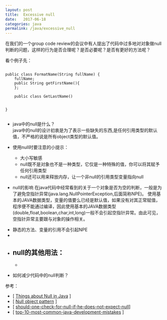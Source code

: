 ```yaml
---
layout: post
title:  Excessive null 
date:   2017-06-18
categories: java
permalink: /java/excessive_null
---
```


在我们的一个group code review的会议中有人提出了代码中过多地对对象做null判断的问题，这样的行为是否合理呢？是否必要呢？是否有更好的方法呢？

看个例子先：
```

public class FormatName(String fullName) {
    fullName;
    public String getFirstName(){
    };
    
    public class GetLastName()
    
    
}


```

* java中的null是什么？<br>
  java中的null的设计初衷是为了表示一些缺失的东西,是任何引用类型的默认值，不严格的说是所有object类型的默认值。
  

* 使用null时要注意的小提示：  
    - 大小写敏感
    - null既不是对象也不是一种类型，它仅是一种特殊的值，你可以将其赋予任何引用类型
    - null还可以用来释放内存，让一个非null的引用类型变量指向null
  
* null的影响
在java代码中经常看到的关于一个对象是否为空的判断，一般是为了避免空指针异常(java.lang.NullPointerException,后面简称NPE)。
使用基本的JAVA数据类型，变量的值要么已经是默认值，如果没有对其正常赋值，程序便不能通过编译，因此使用基本的JAVA数据类型(double,float,boolean,char,int,long)一般不会引起空指针异常。由此可见，空指针异常主要跟与对象的操作相关。

- 静态的方法、变量的引用不会引起NPE
- 

* null的其他用法：
    - 
    -

* 如何减少代码中的null判断？    
    
参考： 
- [ [Things about Null in Java](http://javarevisited.blogspot.com/2014/12/9-things-about-null-in-java.html) ]
- [ [Null object pattern](https://en.wikipedia.org/wiki/Null_Object_pattern#Java ) ]
- [ [should-one-check-for-null-if-he-does-not-expect-null](https://softwareengineering.stackexchange.com/questions/147480/should-one-check-for-null-if-he-does-not-expect-null)]
- [ [top-10-most-common-java-development-mistakes](https://www.toptal.com/java/top-10-most-common-java-development-mistakes) ] 
